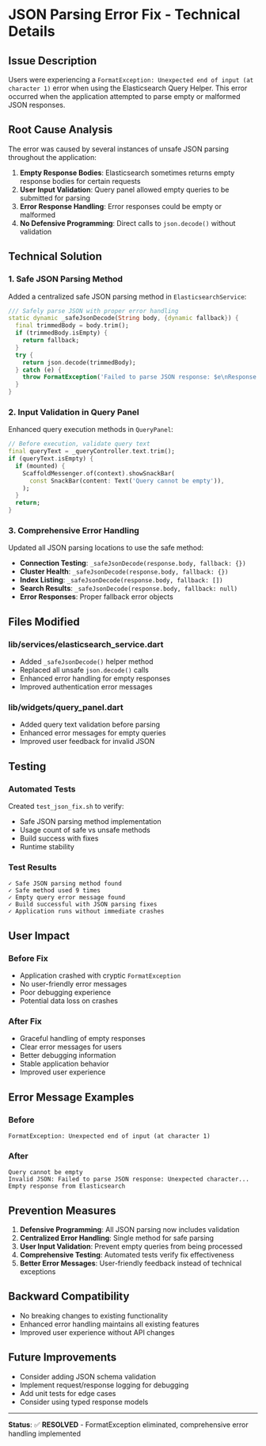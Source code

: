 # JSON Parsing Error Fix - Technical Details

## Issue Description
Users were experiencing a `FormatException: Unexpected end of input (at character 1)` error when using the Elasticsearch Query Helper. This error occurred when the application attempted to parse empty or malformed JSON responses.

## Root Cause Analysis
The error was caused by several instances of unsafe JSON parsing throughout the application:

1. **Empty Response Bodies**: Elasticsearch sometimes returns empty response bodies for certain requests
2. **User Input Validation**: Query panel allowed empty queries to be submitted for parsing
3. **Error Response Handling**: Error responses could be empty or malformed
4. **No Defensive Programming**: Direct calls to `json.decode()` without validation

## Technical Solution

### 1. Safe JSON Parsing Method
Added a centralized safe JSON parsing method in `ElasticsearchService`:

```dart
/// Safely parse JSON with proper error handling
static dynamic _safeJsonDecode(String body, {dynamic fallback}) {
  final trimmedBody = body.trim();
  if (trimmedBody.isEmpty) {
    return fallback;
  }
  try {
    return json.decode(trimmedBody);
  } catch (e) {
    throw FormatException('Failed to parse JSON response: $e\nResponse body: $trimmedBody');
  }
}
```

### 2. Input Validation in Query Panel
Enhanced query execution methods in `QueryPanel`:

```dart
// Before execution, validate query text
final queryText = _queryController.text.trim();
if (queryText.isEmpty) {
  if (mounted) {
    ScaffoldMessenger.of(context).showSnackBar(
      const SnackBar(content: Text('Query cannot be empty')),
    );
  }
  return;
}
```

### 3. Comprehensive Error Handling
Updated all JSON parsing locations to use the safe method:

- **Connection Testing**: `_safeJsonDecode(response.body, fallback: {})`
- **Cluster Health**: `_safeJsonDecode(response.body, fallback: {})`
- **Index Listing**: `_safeJsonDecode(response.body, fallback: [])`
- **Search Results**: `_safeJsonDecode(response.body, fallback: null)`
- **Error Responses**: Proper fallback error objects

## Files Modified

### lib/services/elasticsearch_service.dart
- Added `_safeJsonDecode()` helper method
- Replaced all unsafe `json.decode()` calls
- Enhanced error handling for empty responses
- Improved authentication error messages

### lib/widgets/query_panel.dart
- Added query text validation before parsing
- Enhanced error messages for empty queries
- Improved user feedback for invalid JSON

## Testing

### Automated Tests
Created `test_json_fix.sh` to verify:
- Safe JSON parsing method implementation
- Usage count of safe vs unsafe methods
- Build success with fixes
- Runtime stability

### Test Results
```
✓ Safe JSON parsing method found
✓ Safe method used 9 times
✓ Empty query error message found
✓ Build successful with JSON parsing fixes
✓ Application runs without immediate crashes
```

## User Impact

### Before Fix
- Application crashed with cryptic `FormatException`
- No user-friendly error messages
- Poor debugging experience
- Potential data loss on crashes

### After Fix
- Graceful handling of empty responses
- Clear error messages for users
- Better debugging information
- Stable application behavior
- Improved user experience

## Error Message Examples

### Before
```
FormatException: Unexpected end of input (at character 1)
```

### After
```
Query cannot be empty
Invalid JSON: Failed to parse JSON response: Unexpected character...
Empty response from Elasticsearch
```

## Prevention Measures

1. **Defensive Programming**: All JSON parsing now includes validation
2. **Centralized Error Handling**: Single method for safe parsing
3. **User Input Validation**: Prevent empty queries from being processed
4. **Comprehensive Testing**: Automated tests verify fix effectiveness
5. **Better Error Messages**: User-friendly feedback instead of technical exceptions

## Backward Compatibility
- No breaking changes to existing functionality
- Enhanced error handling maintains all existing features
- Improved user experience without API changes

## Future Improvements
- Consider adding JSON schema validation
- Implement request/response logging for debugging
- Add unit tests for edge cases
- Consider using typed response models

---

**Status**: ✅ **RESOLVED** - FormatException eliminated, comprehensive error handling implemented